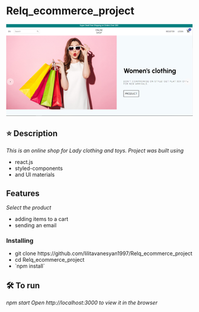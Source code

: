 # Relq_ecommerce_project
<img src = "image.png">

## ⭐ Description 
                     
*This is an online shop for Lady clothing and toys. Project was built using* 
<ul>
  <li>react.js</li>
  <li>styled-components</li>
  <li>and UI materials</li>
</ul>

## Features

*Select the product*
<ul>
  <li>adding items to a cart</li>
  <li>sending an email</li>
</ul>


### Installing
<ul>
   <li>git clone https://github.com/lilitavanesyan1997/Relq_ecommerce_project</li>
   <li>cd Relq_ecommerce_project</li>
   <li>`npm install`</li>
</ul>

## 🛠  To run

*npm start*
*Open http://localhost:3000 to view it in the browser*

